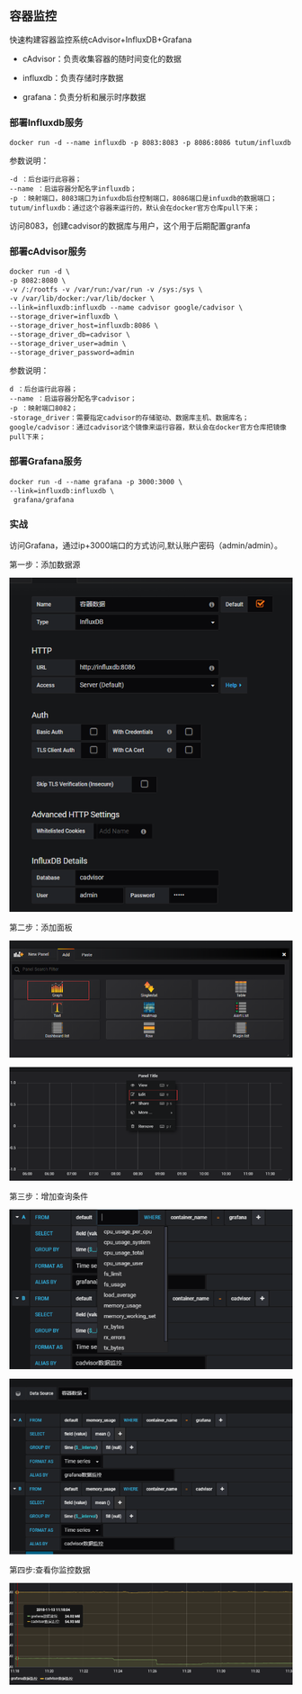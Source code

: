 ## 容器监控
快速构建容器监控系统cAdvisor+InfluxDB+Grafana

- cAdvisor：负责收集容器的随时间变化的数据

- influxdb：负责存储时序数据

- grafana：负责分析和展示时序数据

### 部署Influxdb服务
```
docker run -d --name influxdb -p 8083:8083 -p 8086:8086 tutum/influxdb
```
参数说明：
```
-d ：后台运行此容器；
--name ：启运容器分配名字influxdb；
-p ：映射端口，8083端口为infuxdb后台控制端口，8086端口是infuxdb的数据端口；
tutum/influxdb：通过这个容器来运行的，默认会在docker官方仓库pull下来；
```
访问8083，创建cadvisor的数据库与用户，这个用于后期配置granfa

### 部署cAdvisor服务
```
docker run -d \
-p 8082:8080 \
-v /:/rootfs -v /var/run:/var/run -v /sys:/sys \
-v /var/lib/docker:/var/lib/docker \
--link=influxdb:influxdb --name cadvisor google/cadvisor \
--storage_driver=influxdb \
--storage_driver_host=influxdb:8086 \
--storage_driver_db=cadvisor \
--storage_driver_user=admin \
--storage_driver_password=admin
```
参数说明：
```
d ：后台运行此容器；
--name ：启运容器分配名字cadvisor；
-p ：映射端口8082；
-storage_driver：需要指定cadvisor的存储驱动、数据库主机、数据库名；
google/cadvisor：通过cadvisor这个镜像来运行容器，默认会在docker官方仓库把镜像pull下来；
```
### 部署Grafana服务
```
docker run -d --name grafana -p 3000:3000 \
--link=influxdb:influxdb \
 grafana/grafana
```

### 实战

访问Grafana，通过ip+3000端口的方式访问,默认账户密码（admin/admin）。

第一步：添加数据源

![](https://github.com/gmg0829/Img/blob/master/dockerImg/gra-datadource.png?raw=true)

第二步：添加面板

![](https://github.com/gmg0829/Img/blob/master/dockerImg/add-panel.png?raw=true)


![](https://github.com/gmg0829/Img/blob/master/dockerImg/enter-panel.png?raw=true)

第三步：增加查询条件

![](https://github.com/gmg0829/Img/blob/master/dockerImg/add-query.png?raw=true)


![](https://github.com/gmg0829/Img/blob/master/dockerImg/success-panel.png?raw=true)


第四步:查看你监控数据

![](https://github.com/gmg0829/Img/blob/master/dockerImg/show-panel.png?raw=true)

